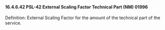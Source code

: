 #### 16.4.6.42 PSL-42 External Scaling Factor Technical Part (NM) 01996

Definition: External Scaling Factor for the amount of the technical part of the service.
